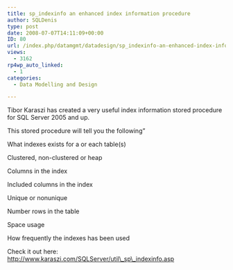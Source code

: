 ```yaml
---
title: sp_indexinfo an enhanced index information procedure
author: SQLDenis
type: post
date: 2008-07-07T14:11:09+00:00
ID: 80
url: /index.php/datamgmt/datadesign/sp_indexinfo-an-enhanced-index-informati/
views:
  - 3162
rp4wp_auto_linked:
  - 1
categories:
  - Data Modelling and Design

---
```

Tibor Karaszi has created a very useful index information stored procedure for SQL Server 2005 and up.
  
This stored procedure will tell you the following&#8221;

What indexes exists for a or each table(s)
  
Clustered, non-clustered or heap
  
Columns in the index
  
Included columns in the index
  
Unique or nonunique
  
Number rows in the table
  
Space usage
  
How frequently the indexes has been used 

Check it out here: http://www.karaszi.com/SQLServer/util\_sp\_indexinfo.asp